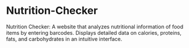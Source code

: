 # Nutrition-Checker
Nutrition Checker: A website that analyzes nutritional information of food items by entering barcodes. Displays detailed data on calories, proteins, fats, and carbohydrates in an intuitive interface.
